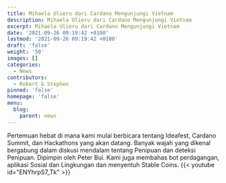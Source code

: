 ```yaml
---
title: Mihaela Ulieru dari Cardano Mengunjungi Vietnam
description: Mihaela Ulieru dari Cardano Mengunjungi Vietnam
excerpt: Mihaela Ulieru dari Cardano Mengunjungi Vietnam
date: '2021-09-26 09:19:42 +0100'
lastmod: '2021-09-26 09:19:42 +0100'
draft: 'false'
weight: '50'
images: []
categories:
  - News
contributors:
  - Robert & Stephen
pinned: 'false'
homepage: 'false'
menu:
  blog:
    parent: news
---
```


Pertemuan hebat di mana kami mulai berbicara tentang Ideafest, Cardano Summit, dan Hackathons yang akan datang. Banyak wajah yang dikenal bergabung dalam diskusi mendalam tentang Penipuan dan deteksi Penipuan. Dipimpin oleh Peter Bui. Kami juga membahas bot perdagangan, aplikasi Sosial dan Lingkungan dan menyentuh Stable Coins. {{&lt; youtube id="ENYhrpS7_Tk" &gt;}}
